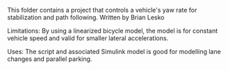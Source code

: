 This folder contains a project that controls a vehicle's yaw rate for stabilization and path following. Written by Brian Lesko

Limitations:
By using a linearized bicycle model, the model is for constant vehicle speed and valid for smaller lateral accelerations.

Uses: 
The script and associated Simulink model is good for modelling lane changes and parallel parking.
